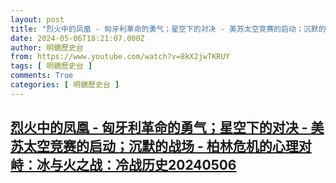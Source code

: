 ```yaml
---
layout: post
title: "烈火中的凤凰 - 匈牙利革命的勇气；星空下的对决 - 美苏太空竞赛的启动；沉默的战场 - 柏林危机的心理对峙：冰与火之战：冷战历史20240506"
date: 2024-05-06T18:21:07.000Z
author: 明鏡歷史台
from: https://www.youtube.com/watch?v=8kX2jwTKRUY
tags: [ 明鏡歷史台 ]
comments: True
categories: [ 明鏡歷史台 ]
---
```

<!--1715019667000-->
[烈火中的凤凰 - 匈牙利革命的勇气；星空下的对决 - 美苏太空竞赛的启动；沉默的战场 - 柏林危机的心理对峙：冰与火之战：冷战历史20240506](https://www.youtube.com/watch?v=8kX2jwTKRUY)
------

<div>

</div>
